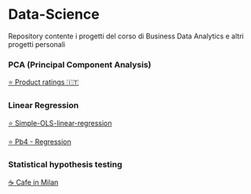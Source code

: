 # Data-Science
Repository contente i progetti del corso di Business Data Analytics e altri progetti personali

### PCA (Principal Component Analysis)
[:star: Product ratings :it:](/Pages/Product_ratings.md)
### Linear Regression
[:star: Simple-OLS-linear-regression](/Pages/Simple-OLS-linear-regression.md)

[:star: Pb4 - Regression](/Pages/Pb4---Regression.md)

### Statistical hypothesis testing 
[:coffee: Cafe in Milan](/Pages/cafe_in_milan.md)

